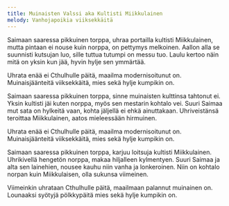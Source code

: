 ```yaml
---
title: Muinaisten Valssi aka Kultisti Miikkulainen
melody: Vanhojapoikia viiksekkäitä
---
```

Saimaan saaressa pikkuinen torppa,
uhraa portailla kultisti Miikkulainen,
mutta pintaan ei nouse kuin norppa,
on pettymys melkoinen.
Aallon alla se suunnisti kutsujan luo,
sille tuttua tutumpi on messu tuo.
Laulu kertoo näin mitä on yksin kun jää,
hyvin hylje sen ymmärtää.

Uhrata enää ei Cthulhulle päitä,
maailma modernisoitunut on.
Muinaisjäänteitä viiksekkäitä,
mies sekä hylje kumpikin on.

Saimaan saaressa pikkuinen torppa,
sinne muinaisten kulttinsa tahtonut ei.
Yksin kultisti jäi kuten norppa,
myös sen mestarin kohtalo vei.
Suuri Saimaa mut sata on hylkeitä vaan,
kohta jäljellä ei ehkä ainuttakaan.
Uhriveistänsä teroittaa Miikkulainen,
aatos mieleessään hirmuinen.

Uhrata enää ei Cthulhulle päitä,
maailma modernisoitunut on.
Muinaisjäänteitä viiksekkäitä,
mies sekä hylje kumpikin on.

Saimaan saaressa pikkuinen torppa,
karjuu loitsuja kultisti Miikkulainen.
Uhrikivellä hengetön norppa,
makaa hiljalleen kylmentyen.
Suuri Saimaa ja alta sen lainehien,
nousee kauhu niin vanha ja lonkeroinen.
Niin on kohtalo norpan kuin Miikkulaisen,
olla sukunsa viimeinen.

Viimeinkin uhrataan Cthulhulle päitä,
maailmaan palannut muinainen on.
Lounaaksi syötyjä pölkkypäitä
mies sekä hylje kumpikin on.
